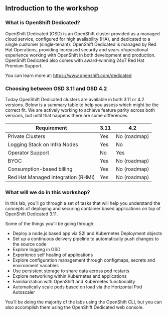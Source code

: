 ## Introduction to the workshop

### What is OpenShift Dedicated?

OpenShift Dedicated (OSD) is an OpenShift cluster provided as a managed cloud service, configured for high availability (HA), and dedicated to a single customer (single-tenant). OpenShift Dedicated is managed by Red Hat Operations, providing increased security and years ofoperational experience working with OpenShift in both development and production. OpenShift Dedicated also comes with award-winning 24x7 Red Hat Premium Support.

You can learn more at: https://www.openshift.com/dedicated

### Choosing between OSD 3.11 and OSD 4.2
Today OpenShift Dedicated clusters are available in both 3.11 or 4.2 versions.  Below is a summary table to help you assess which might be the correct fit. We are actively working to achieve feature parity across both versions, but until that happens there are some differences.

| Requirement                        | 3.11 | 4.2          |
|------------------------------------|------|--------------|
| Private Clusters                   | Yes  | No (roadmap) |
| Logging Stack on Infra Nodes       | Yes  | No           |
| Operator Support                   | No   | Yes          |
| BYOC                               | Yes  | No (roadmap) |
| Consumption-based billing          | Yes  | No (roadmap) |
| Red Hat Managed Integration (RHMI) | Yes  | No (roadmap) |

### What will we do in this workshop?
In this lab, you’ll go through a set of tasks that will help you understand the concepts of deploying and securing container based applications on top of OpenShift Dedicated 3.11.

Some of the things you’ll be going through:

- Deploy a node.js based app via S2I and Kubernetes Deployment objects
- Set up a continuous delivery pipeline to automatically push changes to the source code
- Explore logging in OSD
- Experience self healing of applications
- Explore configuration management through configmaps, secrets and environment variables
- Use persistent storage to share data across pod restarts
- Explore networking within Kubernetes and applications
- Familiarization with OpenShift and Kubernetes functionality
- Automatically scale pods based on load via the Horizontal Pod Autoscaler

You’ll be doing the majority of the labs using the OpenShift CLI, but you can also accomplish them using the OpenShift Dedicated web console.
